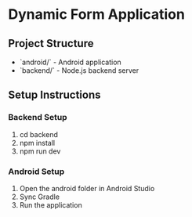# Dynamic Form Application

## Project Structure
- \`android/\` - Android application
- \`backend/\` - Node.js backend server

## Setup Instructions

### Backend Setup
1. cd backend
2. npm install
3. npm run dev

### Android Setup
1. Open the android folder in Android Studio
2. Sync Gradle
3. Run the application

